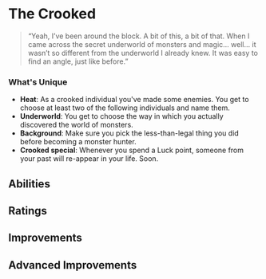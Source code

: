 # The Crooked
> “Yeah, I’ve been around the block. A bit of this, a bit of that. When I came across the secret underworld of monsters and magic… well… it wasn’t so different from the underworld I already knew. It was easy to find an angle, just like before.”

### What's Unique
 -  **Heat**: As a crooked individual you've made some enemies. You get to choose at least two of the following individuals and name them.
 -  **Underworld**: You get to choose the way in which you actually discovered the world of monsters.
 -  **Background**: Make sure you pick the less-than-legal thing you did before becoming a monster hunter.
 - **Crooked special**: Whenever you spend a Luck point, someone from your past will re-appear in your life. Soon.

## Abilities

## Ratings

## Improvements

## Advanced Improvements